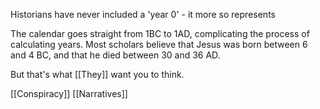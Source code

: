 Historians have never included a 'year 0' - it more so represents 

The calendar goes straight from 1BC to 1AD, complicating the process of calculating years. Most scholars believe that Jesus was born between 6 and 4 BC, and that he died between 30 and 36 AD. 

But that's what [[They]] want you to think. 

[[Conspiracy]] 
[[Narratives]]
